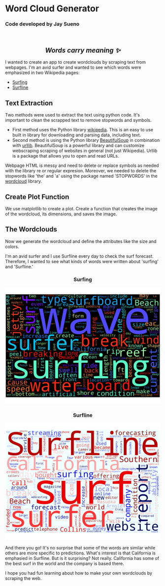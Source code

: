 # Word Cloud Generator 
### Code developed by Jay Sueno

<br>

## <div align="center"> _Words carry meaning ✨_ </div>

I wanted to create an app to create wordclouds by scraping text from webpages. I'm an avid surfer and wanted to see which words were emphasized in two Wikipedia pages:
* [Surfing](https://en.wikipedia.org/wiki/Surfing)
* [Surfline](https://en.wikipedia.org/wiki/Surfline)

## Text Extraction
Two methods were used to extract the text using python code. It's important to clean the scrapped text to remove stopwords and symbols. 
* First method uses the Python library [wikipedia](https://pypi.org/project/wikipedia/). This is an easy to use built in library for downloading and parsing data, including text.
* Second method is using the Python library [BeautifulSoup](https://www.crummy.com/software/BeautifulSoup/bs4/doc/) in combination with [urllib](https://docs.python.org/3/library/urllib.html). BeautifulSoup is a powerful library and can customize webscraping scraping of websites in general (not just Wikipedia). Urllib is a package that allows you to open and read URLs.

Webpage HTML is messy and need to delete or replace symbols as needed with the library re or regular expresion. Moreover, we needed to delete the stopwords like 'the' and 'a' using the package named 'STOPWORDS' in the [wordcloud](https://pypi.org/project/wordcloud/) library.

## Create Plot Function
We use matplotlib to create a plot. Create a function that creates the image of the wordcloud, its dimensions, and saves the image. 

## The Wordclouds
Now we generate the wordcloud and define the attributes like the size and colors. 

I'm an avid surfer and I use Surfline every day to check the surf forecast. Therefore, I wanted to see what kinds of words were written about 'surfing' and 'Surfline.'
<br>
### <div align='center'> Surfing </div>
![surfing](images/surfing.png)


### <div align='center'> Surfline </div>
![Surfline](images/Surfline.png)

And there you go! It's no surprise that some of the words are similar while others are more specific to predictions. What's interest is that California is emphasied in Surfline. But is it surprising? Not really. California has some of the best surf in the world and the company is based there. 

I hope you had fun learning about how to make your own wordclouds by scraping the web. 

